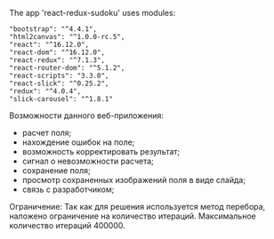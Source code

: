 The app 'react-redux-sudoku'  uses modules:

    "bootstrap": "^4.4.1",
    "html2canvas": "^1.0.0-rc.5",
    "react": "^16.12.0",
    "react-dom": "^16.12.0",
    "react-redux": "^7.1.3",
    "react-router-dom": "^5.1.2",
    "react-scripts": "3.3.0",
    "react-slick": "^0.25.2",
    "redux": "^4.0.4",
    "slick-carousel": "^1.8.1"

Возможности данного веб-приложения:
- расчет поля;
- нахождение ошибок на поле;
- возможность корректировать результат;
- сигнал о невозможности расчета;
- сохранение поля;
- просмотр сохраненных изображений поля в виде слайда;
- связь с разработчиком;

Ограничение:
   Так как для решения используется метод перебора, 
наложено ограничение на количество итераций.
Максимальное количество итераций 400000.


